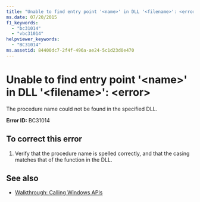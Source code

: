 ```yaml
---
title: "Unable to find entry point '<name>' in DLL '<filename>': <error>"
ms.date: 07/20/2015
f1_keywords: 
  - "bc31014"
  - "vbc31014"
helpviewer_keywords: 
  - "BC31014"
ms.assetid: 84400dc7-2f4f-496a-ae24-5c1d23d0e470
---
```

# Unable to find entry point '\<name>' in DLL '\<filename>': \<error>
The procedure name could not be found in the specified DLL.  
  
 **Error ID:** BC31014  
  
## To correct this error  
  
1. Verify that the procedure name is spelled correctly, and that the casing matches that of the function in the DLL.  
  
## See also

- [Walkthrough: Calling Windows APIs](../programming-guide/com-interop/walkthrough-calling-windows-apis.md)
